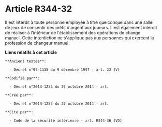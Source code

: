 # Article R344-32

Il est interdit à toute personne employée à titre quelconque dans une salle de jeux de consentir des prêts d'argent aux
joueurs. Il est également interdit de réaliser à l'intérieur de l'établissement des opérations de change manuel. Cette
interdiction ne s'applique pas aux personnes qui exercent la profession de changeur manuel.

**Liens relatifs à cet article**

	**Anciens textes**:

	  - Décret n°97-1135 du 9 décembre 1997 - art. 22 (V)

	**Codifié par**:

	  - Décret n°2014-1253 du 27 octobre 2014 - art.

	**Créé par**:

	  - Décret n°2014-1253 du 27 octobre 2014 - art.

	**Cité par**:

	  - Code de la sécurité intérieure - art. R344-36 (VD)
